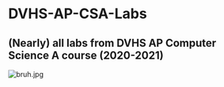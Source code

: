 # DVHS-AP-CSA-Labs

## (Nearly) all labs from DVHS AP Computer Science A course (2020-2021)
![bruh.jpg](https://user-images.githubusercontent.com/44715947/126917350-4e43fc98-5d81-4d2a-8ffb-d67c74c399b2.jpg)

